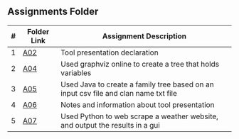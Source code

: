 ##  Assignments Folder

|   #   | Folder Link | Assignment Description |
| :---: | ----------- | ---------------------- |
|   1    |  [A02](./A02)    | Tool presentation declaration |
|   2    |  [A04](./A04)    | Used graphviz online to create a tree that holds variables |
|   3    |  [A05](./A05)    | Used Java to create a family tree based on an input csv file and clan name txt file |
|   4    |  [A06](./A06)    | Notes and information about tool presentation |
|   5    |  [A07](./A07)    | Used Python to web scrape a weather website, and output the results in a gui |
